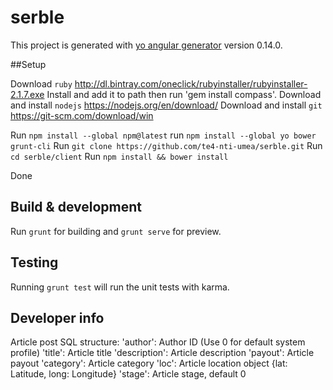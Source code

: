 # serble

This project is generated with [yo angular generator](https://github.com/yeoman/generator-angular)
version 0.14.0.

##Setup

Download ```ruby``` http://dl.bintray.com/oneclick/rubyinstaller/rubyinstaller-2.1.7.exe
Install  and add it to path then run 'gem install compass'.
Download and install ```nodejs```
 https://nodejs.org/en/download/
Download and install ```git```  https://git-scm.com/download/win

Run ```npm install --global npm@latest```
run ```npm install --global yo bower grunt-cli```
Run ```git clone https://github.com/te4-nti-umea/serble.git```
Run ```cd serble/client```
Run ```npm install && bower install```

Done


## Build & development
Run `grunt` for building and `grunt serve` for preview. 

## Testing

Running `grunt test` will run the unit tests with karma.


## Developer info

Article post SQL structure:
'author': Author ID (Use 0 for default system profile)
'title': Article title
'description': Article description
'payout': Article payout
'category': Article category
'loc': Article location object {lat: Latitude, long: Longitude}
'stage': Article stage, default 0
